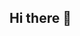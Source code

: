## Hi there 👋

<!--<!DOCTYPE html>
<html>
<head lang="es">
	<meta charset="UTF-8">
	<meta name="viewport" content="width=device-width, initial-scale=1, user-scalable=no">
	<meta http-equiv="x-ua-compatible" content="ie=edge">
	<title>AnderCode</>::Acceso</title>

	<link href="img/favicon.144x144.png" rel="apple-touch-icon" type="image/png" sizes="144x144">
	<link href="img/favicon.114x114.png" rel="apple-touch-icon" type="image/png" sizes="114x114">
	<link href="img/favicon.72x72.png" rel="apple-touch-icon" type="image/png" sizes="72x72">
	<link href="img/favicon.57x57.png" rel="apple-touch-icon" type="image/png">
	<link href="img/favicon.png" rel="icon" type="image/png">
	<link href="img/favicon.ico" rel="shortcut icon">

    <link rel="stylesheet" href="public/css/separate/pages/login.min.css">
    <link rel="stylesheet" href="public/css/lib/font-awesome/font-awesome.min.css">
    <link rel="stylesheet" href="public/css/lib/bootstrap/bootstrap.min.css">
    <link rel="stylesheet" href="public/css/main.css">
</head>
<body>
    <div class="page-center">
        <div class="page-center-in">
            <div class="container-fluid">

                <form class="sign-box" action="" method="post" id="login_form">

                    <input type="hidden" id="rol_id" name="rol_id" value="1">

                    <div class="sign-avatar">
                        <img src="public/1.jpg" alt="" id="imgtipo">
                    </div>
                    <header class="sign-title" id="lbltitulo">Acceso Usuario</header>

                    <?php
                        if (isset($_GET["m"])){
                            switch($_GET["m"]){
                                case "1";
                                    ?>
                                        <div class="alert alert-warning alert-icon alert-close alert-dismissible fade in" role="alert">
                                            <button type="button" class="close" data-dismiss="alert" aria-label="Close">
                                                <span aria-hidden="true">×</span>
                                            </button>
                                            <i class="font-icon font-icon-warning"></i>
                                            El Usuario y/o Contraseña son incorrectos.
                                        </div>
                                    <?php
                                break;

                                case "2";
                                    ?>
                                        <div class="alert alert-warning alert-icon alert-close alert-dismissible fade in" role="alert">
                                            <button type="button" class="close" data-dismiss="alert" aria-label="Close">
                                                <span aria-hidden="true">×</span>
                                            </button>
                                            <i class="font-icon font-icon-warning"></i>
                                            Los campos estan vacios.
                                        </div>
                                    <?php
                                break;
                            }
                        }
                    ?>

                    <div class="form-group">
                        <input type="text" id="usu_correo" name="usu_correo" class="form-control" placeholder="E-Mail"/>
                    </div>
                    <div class="form-group">
                        <input type="password" id="usu_pass" name="usu_pass" class="form-control" placeholder="Password"/>
                    </div>
                    <div class="form-group">
                        <div class="float-right reset">
                            <a href="reset-password.html">Cambiar Contraseña</a>
                        </div>
                        <div class="float-left reset">
                            <a href="#" id="btnsoporte">Acceso Soporte</a>
                        </div>
                    </div>
                    <input type="hidden" name="enviar" class="form-control" value="si">
                    <button type="submit" class="btn btn-rounded">Acceder</button>
                </form>
            </div>
        </div>
    </div>

<script src="public/js/lib/jquery/jquery.min.js"></script>
<script src="public/js/lib/tether/tether.min.js"></script>
<script src="public/js/lib/bootstrap/bootstrap.min.js"></script>
<script src="public/js/plugins.js"></script>
<script type="text/javascript" src="public/js/lib/match-height/jquery.matchHeight.min.js"></script>
<script>
    $(function() {
        $('.page-center').matchHeight({
            target: $('html')
        });

        $(window).resize(function(){
            setTimeout(function(){
                $('.page-center').matchHeight({ remove: true });
                $('.page-center').matchHeight({
                    target: $('html')
                });
            },100);
        });
    });
</script>
<script src="public/js/app.js"></script>

<script type="text/javascript" src="datos.js"></script>

</body>
</html>
**MelecLerma/MelecLerma** is a ✨ _special_ ✨ repository because its `README.md` (this file) appears on your GitHub profile.

Here are some ideas to get you started:

- 🔭 I’m currently working on ...
- 🌱 I’m currently learning ...
- 👯 I’m looking to collaborate on ...
- 🤔 I’m looking for help with ...
- 💬 Ask me about ...
- 📫 How to reach me: ...
- 😄 Pronouns: ...
- ⚡ Fun fact: ...
-->

